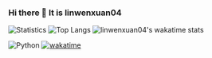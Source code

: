 ### Hi there 👋 It is linwenxuan04 
![Statistics](https://github-readme-stats.vercel.app/api?username=linwenxuan04&count_private=true&show_icons=true)
![Top Langs](https://github-readme-stats.vercel.app/api/top-langs/?username=linwenxuan04&layout=compact&count_private=true)
![linwenxuan04's wakatime stats](https://github-readme-stats.vercel.app/api/wakatime?username=linwenxuan04&layout=compact)


![Python](https://img.shields.io/badge/Python-3.8-blue)
[![wakatime](https://wakatime.com/badge/user/7a39e36a-7acf-4fcf-a603-e1c8910af656.svg)](https://wakatime.com/@7a39e36a-7acf-4fcf-a603-e1c8910af656)



<!--
**linwenxuan04/linwenxuan04** is a ✨ _special_ ✨ repository because its `README.md` (this file) appears on your GitHub profile.

Here are some ideas to get you started:

- 🔭 I’m currently working on ...
- 🌱 I’m currently learning ...
- 👯 I’m looking to collaborate on ...
- 🤔 I’m looking for help with ...
- 💬 Ask me about ...
- 📫 How to reach me: ...
- 😄 Pronouns: ...
- ⚡ Fun fact: ...
-->
